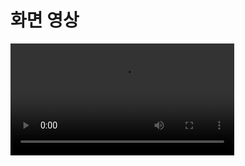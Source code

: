 # 화면 영상
<video width="358" controls>
  <source src="https://github.com/user-attachments/assets/e56fa928-caef-490c-9704-c73a3433115f" type="video/mp4">
</video>

